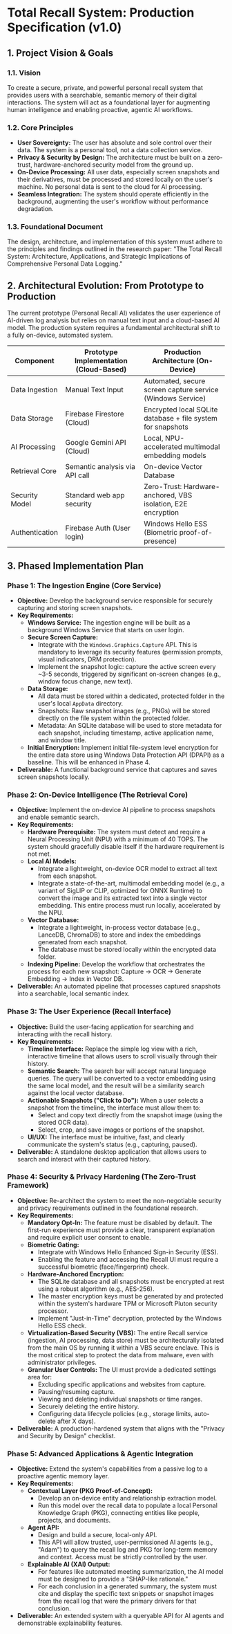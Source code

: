 # Total Recall System: Production Specification (v1.0)

## 1. Project Vision & Goals

### 1.1. Vision
To create a secure, private, and powerful personal recall system that provides users with a searchable, semantic memory of their digital interactions. The system will act as a foundational layer for augmenting human intelligence and enabling proactive, agentic AI workflows.

### 1.2. Core Principles
- **User Sovereignty:** The user has absolute and sole control over their data. The system is a personal tool, not a data collection service.
- **Privacy & Security by Design:** The architecture must be built on a zero-trust, hardware-anchored security model from the ground up.
- **On-Device Processing:** All user data, especially screen snapshots and their derivatives, must be processed and stored locally on the user's machine. No personal data is sent to the cloud for AI processing.
- **Seamless Integration:** The system should operate efficiently in the background, augmenting the user's workflow without performance degradation.

### 1.3. Foundational Document
The design, architecture, and implementation of this system must adhere to the principles and findings outlined in the research paper: "The Total Recall System: Architecture, Applications, and Strategic Implications of Comprehensive Personal Data Logging."

## 2. Architectural Evolution: From Prototype to Production

The current prototype (Personal Recall AI) validates the user experience of AI-driven log analysis but relies on manual text input and a cloud-based AI model. The production system requires a fundamental architectural shift to a fully on-device, automated system.

| Component | Prototype Implementation (Cloud-Based) | Production Architecture (On-Device) |
|---|---|---|
| Data Ingestion | Manual Text Input | Automated, secure screen capture service (Windows Service) |
| Data Storage | Firebase Firestore (Cloud) | Encrypted local SQLite database + file system for snapshots |
| AI Processing | Google Gemini API (Cloud) | Local, NPU-accelerated multimodal embedding models |
| Retrieval Core | Semantic analysis via API call | On-device Vector Database |
| Security Model | Standard web app security | Zero-Trust: Hardware-anchored, VBS isolation, E2E encryption |
| Authentication | Firebase Auth (User login) | Windows Hello ESS (Biometric proof-of-presence) |

## 3. Phased Implementation Plan

### Phase 1: The Ingestion Engine (Core Service)
- **Objective:** Develop the background service responsible for securely capturing and storing screen snapshots.
- **Key Requirements:**
    - **Windows Service:** The ingestion engine will be built as a background Windows Service that starts on user login.
    - **Secure Screen Capture:**
        - Integrate with the `Windows.Graphics.Capture` API. This is mandatory to leverage its security features (permission prompts, visual indicators, DRM protection).
        - Implement the snapshot logic: capture the active screen every ~3-5 seconds, triggered by significant on-screen changes (e.g., window focus change, new text).
    - **Data Storage:**
        - All data must be stored within a dedicated, protected folder in the user's local `AppData` directory.
        - Snapshots: Raw snapshot images (e.g., PNGs) will be stored directly on the file system within the protected folder.
        - Metadata: An SQLite database will be used to store metadata for each snapshot, including timestamp, active application name, and window title.
    - **Initial Encryption:** Implement initial file-system level encryption for the entire data store using Windows Data Protection API (DPAPI) as a baseline. This will be enhanced in Phase 4.
- **Deliverable:** A functional background service that captures and saves screen snapshots locally.

### Phase 2: On-Device Intelligence (The Retrieval Core)
- **Objective:** Implement the on-device AI pipeline to process snapshots and enable semantic search.
- **Key Requirements:**
    - **Hardware Prerequisite:** The system must detect and require a Neural Processing Unit (NPU) with a minimum of 40 TOPS. The system should gracefully disable itself if the hardware requirement is not met.
    - **Local AI Models:**
        - Integrate a lightweight, on-device OCR model to extract all text from each snapshot.
        - Integrate a state-of-the-art, multimodal embedding model (e.g., a variant of SigLIP or CLIP, optimized for ONNX Runtime) to convert the image and its extracted text into a single vector embedding. This entire process must run locally, accelerated by the NPU.
    - **Vector Database:**
        - Integrate a lightweight, in-process vector database (e.g., LanceDB, ChromaDB) to store and index the embeddings generated from each snapshot.
        - The database must be stored locally within the encrypted data folder.
    - **Indexing Pipeline:** Develop the workflow that orchestrates the process for each new snapshot: Capture -> OCR -> Generate Embedding -> Index in Vector DB.
- **Deliverable:** An automated pipeline that processes captured snapshots into a searchable, local semantic index.

### Phase 3: The User Experience (Recall Interface)
- **Objective:** Build the user-facing application for searching and interacting with the recall history.
- **Key Requirements:**
    - **Timeline Interface:** Replace the simple log view with a rich, interactive timeline that allows users to scroll visually through their history.
    - **Semantic Search:** The search bar will accept natural language queries. The query will be converted to a vector embedding using the same local model, and the result will be a similarity search against the local vector database.
    - **Actionable Snapshots ("Click to Do"):** When a user selects a snapshot from the timeline, the interface must allow them to:
        - Select and copy text directly from the snapshot image (using the stored OCR data).
        - Select, crop, and save images or portions of the snapshot.
    - **UI/UX:** The interface must be intuitive, fast, and clearly communicate the system's status (e.g., capturing, paused).
- **Deliverable:** A standalone desktop application that allows users to search and interact with their captured history.

### Phase 4: Security & Privacy Hardening (The Zero-Trust Framework)
- **Objective:** Re-architect the system to meet the non-negotiable security and privacy requirements outlined in the foundational research.
- **Key Requirements:**
    - **Mandatory Opt-In:** The feature must be disabled by default. The first-run experience must provide a clear, transparent explanation and require explicit user consent to enable.
    - **Biometric Gating:**
        - Integrate with Windows Hello Enhanced Sign-in Security (ESS).
        - Enabling the feature and accessing the Recall UI must require a successful biometric (face/fingerprint) check.
    - **Hardware-Anchored Encryption:**
        - The SQLite database and all snapshots must be encrypted at rest using a robust algorithm (e.g., AES-256).
        - The master encryption keys must be generated by and protected within the system's hardware TPM or Microsoft Pluton security processor.
        - Implement "Just-in-Time" decryption, protected by the Windows Hello ESS check.
    - **Virtualization-Based Security (VBS):** The entire Recall service (ingestion, AI processing, data store) must be architecturally isolated from the main OS by running it within a VBS secure enclave. This is the most critical step to protect the data from malware, even with administrator privileges.
    - **Granular User Controls:** The UI must provide a dedicated settings area for:
        - Excluding specific applications and websites from capture.
        - Pausing/resuming capture.
        - Viewing and deleting individual snapshots or time ranges.
        - Securely deleting the entire history.
        - Configuring data lifecycle policies (e.g., storage limits, auto-delete after X days).
- **Deliverable:** A production-hardened system that aligns with the "Privacy and Security by Design" checklist.

### Phase 5: Advanced Applications & Agentic Integration
- **Objective:** Extend the system's capabilities from a passive log to a proactive agentic memory layer.
- **Key Requirements:**
    - **Contextual Layer (PKG Proof-of-Concept):**
        - Develop an on-device entity and relationship extraction model.
        - Run this model over the recall data to populate a local Personal Knowledge Graph (PKG), connecting entities like people, projects, and documents.
    - **Agent API:**
        - Design and build a secure, local-only API.
        - This API will allow trusted, user-permissioned AI agents (e.g., "Adam") to query the recall log and PKG for long-term memory and context. Access must be strictly controlled by the user.
    - **Explainable AI (XAI) Output:**
        - For features like automated meeting summarization, the AI model must be designed to provide a "SHAP-like rationale."
        - For each conclusion in a generated summary, the system must cite and display the specific text snippets or snapshot images from the recall log that were the primary drivers for that conclusion.
- **Deliverable:** An extended system with a queryable API for AI agents and demonstrable explainability features.
